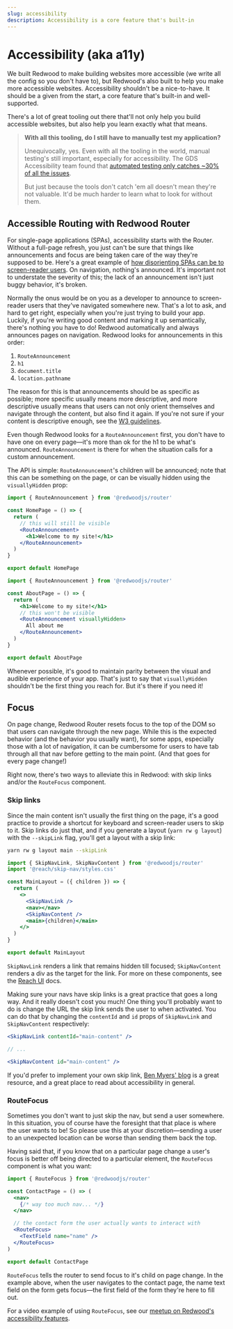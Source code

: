 ```yaml
---
slug: accessibility
description: Accessibility is a core feature that's built-in
---
```


# Accessibility (aka a11y)

We built Redwood to make building websites more accessible (we write all the config so you don't have to), but Redwood's also built to help you make more accessible websites. Accessibility shouldn't be a nice-to-have. It should be a given from the start, a core feature that's built-in and well-supported.

There's a lot of great tooling out there that'll not only help you build accessible websites, but also help you learn exactly what that means.

> **With all this tooling, do I still have to manually test my application?**
>
> Unequivocally, yes. Even with all the tooling in the world, manual testing's still important, especially for accessibility.
> The GDS Accessibility team found that [automated testing only catches ~30% of all the issues](https://accessibility.blog.gov.uk/2017/02/24/what-we-found-when-we-tested-tools-on-the-worlds-least-accessible-webpage).
>
> But just because the tools don't catch 'em all doesn't mean they're not valuable. It'd be much harder to learn what to look for without them.

## Accessible Routing with Redwood Router

For single-page applications (SPAs), accessibility starts with the Router. Without a full-page refresh, you just can't be sure that things like announcements and focus are being taken care of the way they're supposed to be. Here's a great example of [how disorienting SPAs can be to screen-reader users](https://www.youtube.com/watch?v=NKTdNv8JpuM). On navigation, nothing's announced. It's important not to understate the severity of this; the lack of an announcement isn't just buggy behavior, it's broken.

Normally the onus would be on you as a developer to announce to screen-reader users that they've navigated somewhere new. That's a lot to ask, and hard to get right, especially when you're just trying to build your app. Luckily, if you're writing good content and marking it up semantically, there's nothing you have to do! Redwood automatically and always announces pages on navigation. Redwood looks for announcements in this order:

1. `RouteAnnouncement`
2. `h1`
3. `document.title`
4. `location.pathname`

The reason for this is that announcements should be as specific as possible; more specific usually means more descriptive, and more descriptive usually means that users can not only orient themselves and navigate through the content, but also find it again.
If you're not sure if your content is descriptive enough, see the [W3 guidelines](https://www.w3.org/WAI/WCAG21/Techniques/general/G88.html).

Even though Redwood looks for a `RouteAnnouncement` first, you don't have to have one on every page—it's more than ok for the h1 to be what's announced. `RouteAnnouncement` is there for when the situation calls for a custom announcement.

The API is simple: `RouteAnnouncement`'s children will be announced; note that this can be something on the page, or can be visually hidden using the `visuallyHidden` prop:

```jsx title="web/src/pages/HomePage/HomePage.js"
import { RouteAnnouncement } from '@redwoodjs/router'

const HomePage = () => {
  return (
    // this will still be visible
    <RouteAnnouncement>
      <h1>Welcome to my site!</h1>
    </RouteAnnouncement>
  )
}

export default HomePage
```

```jsx title="web/src/pages/AboutPage/AboutPage.js"
import { RouteAnnouncement } from '@redwoodjs/router'

const AboutPage = () => {
  return (
    <h1>Welcome to my site!</h1>
    // this won't be visible
    <RouteAnnouncement visuallyHidden>
      All about me
    </RouteAnnouncement>
  )
}

export default AboutPage
```

Whenever possible, it's good to maintain parity between the visual and audible experience of your app. That's just to say that `visuallyHidden` shouldn't be the first thing you reach for. But it's there if you need it!

<!-- Note that if you have more than one `RouteAnnouncement`, Redwood uses the most specific one, that way if you have multiple layouts, you can override as needed. -->

## Focus

On page change, Redwood Router resets focus to the top of the DOM so that users can navigate through the new page. While this is the expected behavior (and the behavior you usually want), for some apps, especially those with a lot of navigation, it can be cumbersome for users to have tab through all that nav before getting to the main point. (And that goes for every page change!)

Right now, there's two ways to alleviate this in Redwood: with skip links and/or the `RouteFocus` component.

### Skip links

Since the main content isn't usually the first thing on the page, it's a good practice to provide a shortcut for keyboard and screen-reader users to skip to it. Skip links do just that, and if you generate a layout (`yarn rw g layout`) with the `--skipLink` flag, you'll get a layout with a skip link:

```bash
yarn rw g layout main --skipLink
```

```jsx
import { SkipNavLink, SkipNavContent } from '@redwoodjs/router'
import '@reach/skip-nav/styles.css'

const MainLayout = ({ children }) => {
  return (
    <>
      <SkipNavLink />
      <nav></nav>
      <SkipNavContent />
      <main>{children}</main>
    </>
  )
}

export default MainLayout
```

`SkipNavLink` renders a link that remains hidden till focused; `SkipNavContent` renders a div as the target for the link. For more on these components, see the [Reach UI](https://reach.tech/skip-nav/#reach-skip-nav) docs.

Making sure your navs have skip links is a great practice that goes a long way. And it really doesn't cost you much!
One thing you'll probably want to do is change the URL the skip link sends the user to when activated. You can do that by changing the `contentId` and `id` props of `SkipNavLink` and `SkipNavContent` respectively:

```jsx
<SkipNavLink contentId="main-content" />

// ...

<SkipNavContent id="main-content" />
```

If you'd prefer to implement your own skip link, [Ben Myers' blog](https://benmyers.dev/blog/skip-links/) is a great resource, and a great place to read about accessibility in general.

### RouteFocus

Sometimes you don't want to just skip the nav, but send a user somewhere. In this situation, you of course have the foresight that that place is where the user wants to be! So please use this at your discretion—sending a user to an unexpected location can be worse than sending them back the top.

Having said that, if you know that on a particular page change a user's focus is better off being directed to a particular element, the `RouteFocus` component is what you want:

```jsx
import { RouteFocus } from '@redwoodjs/router'

const ContactPage = () => (
  <nav>
    {/* way too much nav... */}
  </nav>

  // the contact form the user actually wants to interact with
  <RouteFocus>
    <TextField name="name" />
  </RouteFocus>
)

export default ContactPage
```

`RouteFocus` tells the router to send focus to it's child on page change. In the example above, when the user navigates to the contact page, the name text field on the form gets focus—the first field of the form they're here to fill out.

For a video example of using `RouteFocus`, see our [meetup on Redwood's accessibility features](https://youtu.be/T1zs77LU68w?t=3240).
